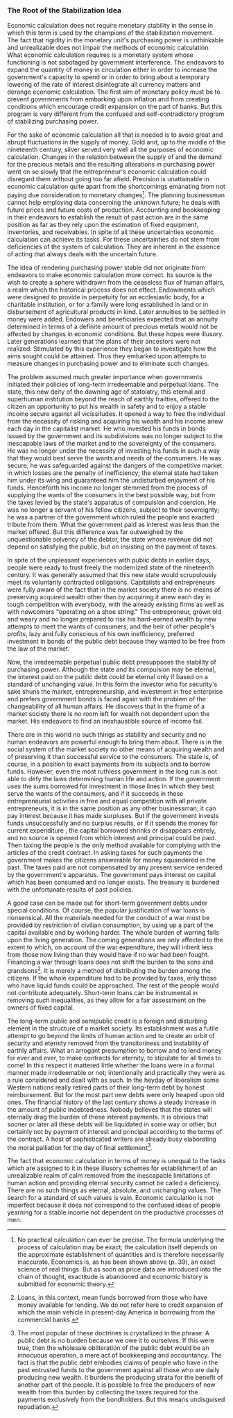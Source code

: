 ### The Root of the Stabilization Idea

Economic calculation does not require monetary stability in the sense in which this term is used by the champions of the stabilization movement. The fact that rigidity in the monetary unit's purchasing power is unthinkable and unrealizable does not impair the methods of economic calculation. What economic calculation requires is a monetary system whose functioning is not sabotaged by government interference. The endeavors to expand the quantity of money in circulation either in order to increase the government's capacity to spend or in order to bring about a temporary lowering of the rate of interest disintegrate all currency matters and derange economic calculation. The first aim of monetary policy must be to prevent governments from embarking upon inflation and from creating conditions which encourage credit expansion on the part of banks. But this program is very different from the confused and self-contradictory program of stabilizing purchasing power.

For the sake of economic calculation all that is needed is to avoid great and abrupt fluctuations in the supply of money. Gold and, up to the middle of the nineteenth century, silver served very well all the purposes of economic calculation. Changes in the relation between the supply of and the demand for the precious metals and the resulting alterations in purchasing power went on so slowly that the entrepreneur's economic calculation could disregard them without going too far afield. Precision is unattainable in economic calculation quite apart from the shortcomings emanating from not paying due consideration to monetary changes[^6]. The planning businessman cannot help employing data concerning the unknown future; he deals with future prices and future costs of production. Accounting and bookkeeping in their endeavors to establish the result of past action are in the same position as far as they rely upon the estimation of fixed equipment, inventories, and receivables. In spite of all these uncertainties economic calculation can achieve its tasks. For these uncertainties do not stem from deficiencies of the system of calculation. They are inherent in the essence of acting that always deals with the uncertain future.

The idea of rendering purchasing power stable did not originate from endeavors to make economic calculation more correct. Its source is the wish to create a sphere withdrawn from the ceaseless flux of human affairs, a realm which the historical process does not effect. Endowments which were designed to provide in perpetuity for an ecclesiastic body, for a charitable institution, or for a family were long established in land or in disbursement of agricultural products in kind. Later annuities to be settled in money were added. Endowers and beneficiaries expected that an annuity determined in terms of a definite amount of precious metals would not be affected by changes in economic conditions. But these hopes were illusory. Later generations learned that the plans of their ancestors were not realized. Stimulated by this experience they began to investigate how the aims sought could be attained. Thus they embarked upon attempts to measure changes in purchasing power and to eliminate such changes.

The problem assumed much greater importance when governments initiated their policies of long-term irredeemable and perpetual loans. The state, this new deity of the dawning age of statolatry, this eternal and superhuman institution beyond the reach of earthly frailties, offered to the citizen an opportunity to put his wealth in safety and to enjoy a stable income secure against all vicissitudes. It opened a way to free the individual from the necessity of risking and acquiring his wealth and his income anew each day in the capitalist market. He who invested his funds in bonds issued by the government and its subdivisions was no longer subject to the inescapable laws of the market and to the sovereignty of the consumers. He was no longer under the necessity of investing his funds in such a way that they would best serve the wants and needs of the consumers. He was secure, he was safeguarded against the dangers of the competitive market in which losses are the penalty of inefficiency; the eternal state had taken him under its wing and guaranteed him the undisturbed enjoyment of his funds. Henceforth his income no longer stemmed from the process of supplying the wants of the consumers in the best possible way, but from the taxes levied by the state's apparatus of compulsion and coercion. He was no longer a servant of his fellow citizens, subject to their sovereignty; he was a partner of the government which ruled the people and exacted tribute from them. What the government paid as interest was less than the market offered. But this difference was far outweighed by the unquestionable solvency of the debtor, the state whose revenue did not depend on satisfying the public, but on insisting on the payment of taxes.

In spite of the unpleasant experiences with public debts in earlier days, people were ready to trust freely the modernized state of the nineteenth century. It was generally assumed that this new state would scrupulously meet its voluntarily contracted obligations. Capitalists and entrepreneurs were fully aware of the fact that in the market society there is no means of preserving acquired wealth other than by acquiring it anew each day in tough competition with everybody, with the already existing firms as well as with newcomers "operating on a shoe string." The entrepreneur, grown old and weary and no longer prepared to risk his hard-earned wealth by new attempts to meet the wants of consumers, and the heir of other people's profits, lazy and fully conscious of his own inefficiency, preferred investment in bonds of the public debt because they wanted to be free from the law of the market.

Now, the irredeemable perpetual public debt presupposes the stability of purchasing power. Although the state and its compulsion may be eternal, the interest paid on the public debt could be eternal only if based on a standard of unchanging value. In this form the investor who for security's sake shuns the market, entrepreneurship, and investment in free enterprise and prefers government bonds is faced again with the problem of the changeability of all human affairs. He discovers that in the frame of a market society there is no room left for wealth not dependent upon the market. His endeavors to find an inexhaustible source of income fail.

There are in this world no such things as stability and security and no human endeavors are powerful enough to bring them about. There is in the social system of the market society no other means of acquiring wealth and of preserving it than successful service to the consumers. The state is, of course, in a position to exact payments from its subjects and to borrow funds. However, even the most ruthless government in the long run is not able to defy the laws determining human life and action. If the government uses the sums borrowed for investment in those lines in which they best serve the wants of the consumers, and if it succeeds in these entrepreneurial activities in free and equal competition with all private entrepreneurs, it is in the same position as any other businessman; it can pay interest because it has made surpluses. But if the government invests funds unsuccessfully and no surplus results, or if it spends the money for current expenditure , the capital borrowed shrinks or disappears entirely, and no source is opened from which interest and principal could be paid. Then taxing the people is the only method available for complying with the articles of the credit contract. In asking taxes for such payments the government makes the citizens answerable for money squandered in the past. The taxes paid are not compensated by any present service rendered by the government's apparatus. The government pays interest on capital which has been consumed and no longer exists. The treasury is burdened with the unfortunate results of past policies.

A good case can be made out for short-term government debts under special conditions. Of course, the popular justification of war loans is nonsensical. All the materials needed for the conduct of a war must be provided by restriction of civilian consumption, by using up a part of the capital available and by working harder. The whole burden of warring falls upon the living generation. The coming generations are only affected to the extent to which, on account of the war expenditure, they will inherit less from those now living than they would have if no war had been fought. Financing a war through loans does not shift the burden to the sons and grandsons[^7]. It is merely a method of distributing the burden among the citizens. If the whole expenditure had to be provided by taxes, only those who have liquid funds could be approached. The rest of the people would not contribute adequately. Short-term loans can be instrumental in removing such inequalities, as they allow for a fair assessment on the owners of fixed capital.

The long-term public and semipublic credit is a foreign and disturbing element in the structure of a market society. Its establishment was a futile attempt to go beyond the limits of human action and to create an orbit of security and eternity removed from the transitoriness and instability of earthly affairs. What an arrogant presumption to borrow and to lend money for ever and ever, to make contracts for eternity, to stipulate for all times to come! In this respect it mattered little whether the loans were in a formal manner made irredeemable or not; intentionally and practically they were as a rule considered and dealt with as such. In the heyday of liberalism some Western nations really retired parts of their long-term debt by honest reimbursement. But for the most part new debts were only heaped upon old ones. The financial history of the last century shows a steady increase in the amount of public indebtedness. Nobody believes that the states will eternally drag the burden of these interest payments. It is obvious that sooner or later all these debts will be liquidated in some way or other, but certainly not by payment of interest and principal according to the terms of the contract. A host of sophisticated writers are already busy elaborating the moral palliation for the day of final settlement[^8].

The fact that economic calculation in terms of money is unequal to the tasks which are assigned to it in these illusory schemes for establishment of an unrealizable realm of calm removed from the inescapable limitations of human action and providing eternal security cannot be called a deficiency. There are no such things as eternal, absolute, and unchanging values. The search for a standard of such values is vain. Economic calculation is not imperfect because it does not correspond to the confused ideas of people yearning for a stable income not dependent on the productive processes of men.


[^6]: No practical calculation can ever be precise. The formula underlying the process of calculation may be exact; the calculation itself depends on the approximate establishment of quantities and is therefore necessarily inaccurate. Economics is, as has been shown above (p. 39), an exact science of real things. But as soon as price data are introduced into the chain of thought, exactitude is abandoned and economic history is submitted for economic theory.

[^7]: Loans, in this context, mean funds borrowed from those who have money available for lending. We do not refer here to credit expansion of which the main vehicle in present-day America is borrowing from the commercial banks.

[^8]: The most popular of these doctrines is crystallized in the phrase: A public debt is no burden because we owe it to ourselves. If this were true, then the wholesale obliteration of the public debt would be an innocuous operation, a mere act of bookkeeping and accountancy. The fact is that the public debt embodies claims of people who have in the past entrusted funds to the government against all those who are daily producing new wealth. It burdens the producing strata for the benefit of another part of the people. It is possible to free the producers of new wealth from this burden by collecting the taxes required for the payments exclusively from the bondholders. But this means undisguised repudiation.
